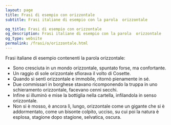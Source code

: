 ```yaml
---
layout: page
title: Frasi di esempio con orizzontale 
subtitle: Frasi italiane di esempio con la parola  orizzontale

og_title: Frasi di esempio con orizzontale 
og_description: Frasi italiane di esempio con la parola  orizzontale
og_type: website
permalink: /frasi/o/orizzontale.html
---
```


Frasi italiane di esempio contenenti la parola orizzontale:


- Sono cresciuta in un mondo orizzontale, spuntato forse, ma confortante.
- Un raggio di sole orizzontale sfiorava il volto di Cosette.
- Quando si sentì orizzontale e immobile, ritornò pienamente in sé.
- Due commissari in borghese stavano ricomponendo la truppa in uno schieramento orizzontale, facevano cenni secchi.
- Infine si illuminò e mise la bottiglia nella cartella, infilandola in senso orizzontale.
- Non si è mosso, è ancora lì, lungo, orizzontale come un gigante che si è addormentato, come un bisonte colpito, ucciso, su cui poi la natura è esplosa, stagione dopo stagione, selvatica, oscura.

